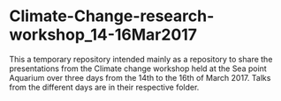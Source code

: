 # Climate-Change-research-workshop_14-16Mar2017

This a temporary repository intended mainly as a repository to share the 
presentations from the Climate change workshop held at the Sea point 
Aquarium over three days from the 14th to the 16th of March 2017. 
Talks from the different days are in their respective folder.
